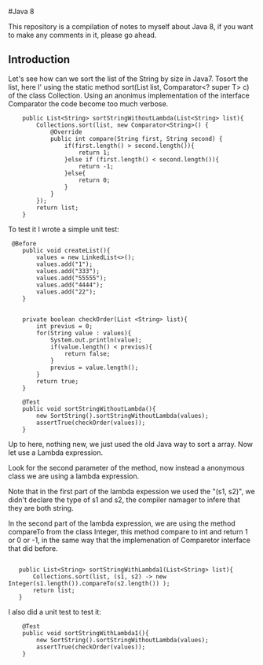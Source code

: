 
#Java 8

This repository is a compilation of notes to myself about Java 8, if you want to make any comments  in it, please go ahead.

  
## Introduction


Let's see how can we sort the list of the String by size in Java7. Tosort the list, here I' using the static method sort(List<T> list, Comparator<? super T> c) of the class Collection. Using an anonimus implementation of the interface Comparator the code become too much verbose.


```
    public List<String> sortStringWithoutLambda(List<String> list){
        Collections.sort(list, new Comparator<String>() {
            @Override
            public int compare(String first, String second) {
                if(first.length() > second.length()){
                    return 1;
                }else if (first.length() < second.length()){
                    return -1;
                }else{
                    return 0;
                }
            }
        });
        return list;
    }

```

To test it I wrote a  simple unit test:

```
 @Before
    public void createList(){
        values = new LinkedList<>();
        values.add("1");
        values.add("333");
        values.add("55555");
        values.add("4444");
        values.add("22");
    }


    private boolean checkOrder(List <String> list){
        int previus = 0;
        for(String value : values){
            System.out.println(value);
            if(value.length() < previus){
                return false;
            }
            previus = value.length();
        }
        return true;
    }

    @Test
    public void sortStringWithoutLambda(){
        new SortString().sortStringWithoutLambda(values);
        assertTrue(checkOrder(values));
    }

```

Up to here, nothing new, we just used the old Java way to sort a array. Now let use a Lambda expression. 

Look for the second parameter of the method, now instead a anonymous class we are using a lambda expression.
 
Note that in the first part of the lambda expession we used the "(s1, s2)", we didn't declare the type of s1 and s2, the compiler namager to infere that they are both string. 

In the second part of the lambda expression, we are using the method compareTo from the class Integer, this method compare to int and return 1 or 0 or -1, in the same way that the implemenation of Comparetor interface that did before.

```

   public List<String> sortStringWithLambda1(List<String> list){
       Collections.sort(list, (s1, s2) -> new Integer(s1.length()).compareTo(s2.length()) );
       return list;
   }

```


I also did a unit test to test it:

```
    @Test
    public void sortStringWithLambda1(){
        new SortString().sortStringWithoutLambda(values);
        assertTrue(checkOrder(values));
    }
```



